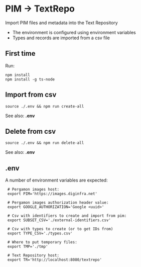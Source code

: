 # PIM -> TextRepo

Import PIM files and metadata into the Text Repository
- The environment is configured using environment variables
- Types and records are imported from a csv file

## First time
Run:
```
npm install
npm install -g ts-node
```

## Import from csv
```
source ./.env && npm run create-all
```
See also: **.env**

## Delete from csv
```
source ./.env && npm run delete-all
```
See also: **.env**

## .env

A number of environment variables are expected:

```
 # Pergamon images host:
 export PIM='https://images.diginfra.net'

 # Pergamon images authorization header value:
 export GOOGLE_AUTHORIZATION='Google <uuid>'

 # Csv with identifiers to create and import from pim:
 export SUBSET_CSV='./external-identifiers.csv'
 
 # Csv with types to create (or to get IDs from)
 export TYPE_CSV='./types.csv'

 # Where to put temporary files:
 export TMP='./tmp'

 # Text Repository host:
 export TR='http://localhost:8080/textrepo'
```

